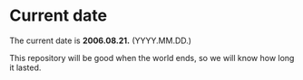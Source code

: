 # Current date

The current date is **2006.08.21.** (YYYY.MM.DD.)

This repository will be good when the world ends, so we will know how long it lasted.